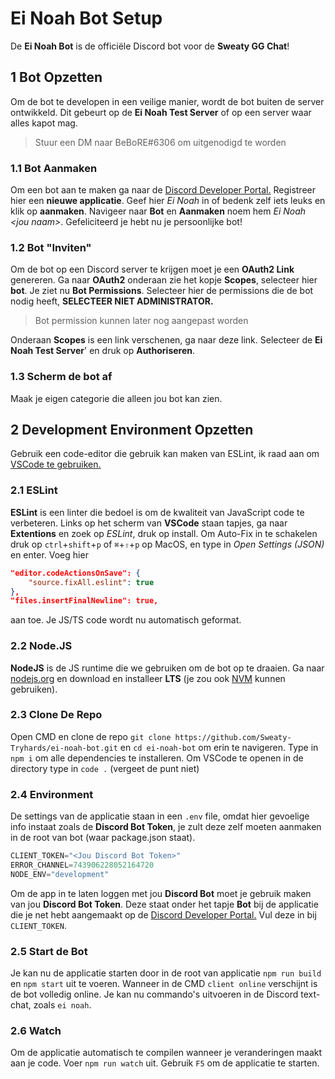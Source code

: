 # Ei Noah Bot Setup

De **Ei Noah Bot** is de officiële Discord bot voor de **Sweaty GG Chat**!


## 1 Bot Opzetten
Om de bot te developen in een veilige manier, wordt de bot buiten de server ontwikkeld. Dit gebeurt op de **Ei Noah Test Server** of op een server waar alles kapot mag.
> Stuur een DM naar BeBoRE#6306 om uitgenodigd te worden

### 1.1 Bot Aanmaken
Om een bot aan te maken ga naar de [Discord Developer Portal.](https://discord.com/developers/applications) Registreer hier een **nieuwe applicatie**. Geef hier *Ei Noah* in of bedenk zelf iets leuks en klik op **aanmaken**. Navigeer naar **Bot** en **Aanmaken** noem hem *Ei Noah \<jou naam\>*. Gefeliciteerd je hebt nu je persoonlijke bot!

### 1.2 Bot "Inviten"
Om de bot op een Discord server te krijgen moet je een **OAuth2 Link** genereren. Ga naar **OAuth2** onderaan zie het kopje **Scopes**, selecteer hier **bot**. Je ziet nu **Bot Permissions**. Selecteer hier de permissions die de bot nodig heeft, **SELECTEER NIET ADMINISTRATOR.**
> Bot permission kunnen later nog aangepast worden

Onderaan **Scopes** is een link verschenen, ga naar deze link. Selecteer de **Ei Noah Test Server**' en druk op **Authoriseren**.

### 1.3 Scherm de bot af
Maak je eigen categorie die alleen jou bot kan zien.

## 2 Development Environment Opzetten
Gebruik een code-editor die gebruik kan maken van ESLint, ik raad aan om [VSCode te gebruiken.](https://code.visualstudio.com/)

### 2.1 ESLint
**ESLint** is een linter die bedoel is om de kwaliteit van JavaScript code te verbeteren. Links op het scherm van **VSCode** staan tapjes, ga naar **Extentions** en zoek op *ESLint*, druk op install. Om Auto-Fix in te schakelen druk op `ctrl`+`shift`+`p` of `⌘`+`⇧`+`p` op MacOS, en type in *Open Settings (JSON)* en enter.
Voeg hier
```json
"editor.codeActionsOnSave": {
	"source.fixAll.eslint": true
},
"files.insertFinalNewline": true,
```
aan toe. Je JS/TS code wordt nu automatisch geformat.

### 2.2 Node.JS
**NodeJS** is de JS runtime die we gebruiken om de bot op te draaien. Ga naar [nodejs.org](https://nodejs.org/en/) en download en installeer **LTS** (je zou ook [NVM](https://github.com/coreybutler/nvm-windows) kunnen gebruiken).

### 2.3 Clone De Repo
Open CMD en clone de repo `git clone https://github.com/Sweaty-Tryhards/ei-noah-bot.git` en `cd ei-noah-bot` om erin te navigeren. Type in `npm i` om alle dependencies te installeren. Om VSCode te openen in de directory type in `code .` (vergeet de punt niet)

### 2.4 Environment
De settings van de applicatie staan in een `.env` file, omdat hier gevoelige info instaat zoals de **Discord Bot Token**, je zult deze zelf moeten aanmaken in de root van bot (waar package.json staat). 
```s
CLIENT_TOKEN="<Jou Discord Bot Token>"
ERROR_CHANNEL=743906228052164720
NODE_ENV="development"
```
Om de app in te laten loggen met jou **Discord Bot** moet je gebruik maken van jou **Discord Bot Token**. Deze staat onder het tapje **Bot** bij de applicatie die je net hebt aangemaakt op de [Discord Developer Portal.](https://discord.com/developers/applications) Vul deze in bij `CLIENT_TOKEN`.

### 2.5 Start de Bot
Je kan nu de applicatie starten door in de root van applicatie `npm run build` en `npm start` uit te voeren. Wanneer in de CMD `client online` verschijnt is de bot volledig online. Je kan nu commando's uitvoeren in de Discord text-chat, zoals `ei noah`.

### 2.6 Watch
Om de applicatie automatisch te compilen wanneer je veranderingen maakt aan je code. Voer `npm run watch` uit. Gebruik `F5` om de applicatie te starten.
